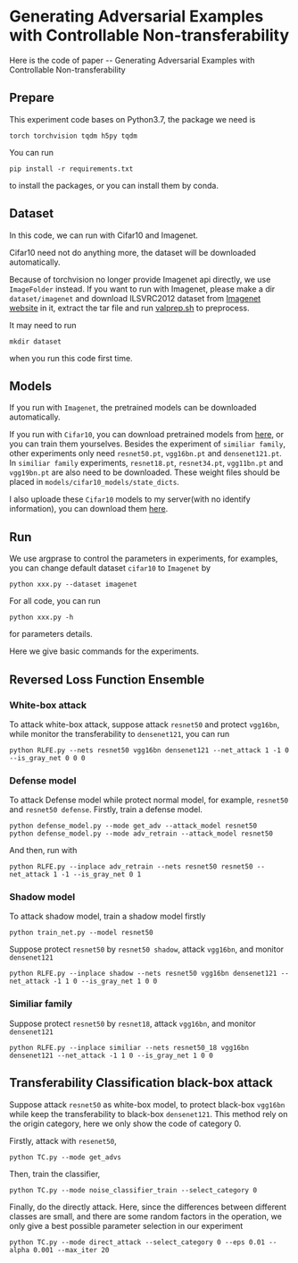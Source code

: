 # Generating Adversarial Examples with Controllable Non-transferability

Here is the code of paper -- Generating Adversarial Examples with Controllable Non-transferability

## Prepare

This experiment code bases on Python3.7, the package we need is

    torch torchvision tqdm h5py tqdm

You can run

    pip install -r requirements.txt

to install the packages, or you can install them by conda.


## Dataset

In this code, we can run with Cifar10 and Imagenet. 

Cifar10 need not do anything more, the dataset will be downloaded automatically.

Because of torchvision no longer provide Imagenet api directly, we use `ImageFolder` instead. If you want to run with Imagenet, please make a dir `dataset/imagenet` and download ILSVRC2012 dataset from [Imagenet website](http://www.image-net.org/challenges/LSVRC/2012/downloads) in it, extract the tar file and run [valprep.sh](https://raw.githubusercontent.com/soumith/imagenetloader.torch/master/valprep.sh) to preprocess.

It may need to run

    mkdir dataset

when you run this code first time.


## Models

If you run with `Imagenet`, the pretrained models can be downloaded automatically. 

If you run with `Cifar10`, you can download pretrained models from [here](https://github.com/kuangliu/pytorch-cifar), or you can train them yourselves. Besides the experiment of `similiar family`, other experiments only need `resnet50.pt`, `vgg16bn.pt` and `densenet121.pt`. In `similiar family` experiments, `resnet18.pt`, `resnet34.pt`, `vgg11bn.pt` and `vgg19bn.pt` are also need to be downloaded. These weight files should be placed in `models/cifar10_models/state_dicts`.

I also uploade these `Cifar10` models to my server(with no identify information), you can download them [here](https://64.227.107.164/files/state_dicts/).

## Run

We use argprase to control the parameters in experiments, for examples, you can change default dataset `cifar10` to `Imagenet` by

    python xxx.py --dataset imagenet


For all code, you can run 

    python xxx.py -h

for parameters details.

Here we give basic commands for the experiments.

## Reversed Loss Function Ensemble

### White-box attack

To attack white-box attack, suppose attack `resnet50` and protect `vgg16bn`, while monitor the transferability to `densenet121`, you can run

    python RLFE.py --nets resnet50 vgg16bn densenet121 --net_attack 1 -1 0 --is_gray_net 0 0 0

### Defense model 

To attack Defense model while protect normal model, for example, `resnet50` and `resnet50 defense`. Firstly, train a defense model.

    python defense_model.py --mode get_adv --attack_model resnet50
    python defense_model.py --mode adv_retrain --attack_model resnet50

And then, run with

    python RLFE.py --inplace adv_retrain --nets resnet50 resnet50 --net_attack 1 -1 --is_gray_net 0 1

### Shadow model

To attack shadow model, train a shadow model firstly

    python train_net.py --model resnet50

Suppose protect `resnet50` by `resnet50 shadow`, attack `vgg16bn`, and monitor `densenet121`

    python RLFE.py --inplace shadow --nets resnet50 vgg16bn densenet121 --net_attack -1 1 0 --is_gray_net 1 0 0

### Similiar family

Suppose protect `resnet50` by `resnet18`, attack `vgg16bn`, and monitor `densenet121`

    python RLFE.py --inplace similiar --nets resnet50_18 vgg16bn densenet121 --net_attack -1 1 0 --is_gray_net 1 0 0

## Transferability Classification black-box attack

Suppose attack `resnet50` as white-box model, to protect black-box `vgg16bn` while keep the transferability to black-box `densenet121`. This method rely on the origin category, here we only show the code of category 0.

Firstly, attack with `resenet50`,

    python TC.py --mode get_advs

Then, train the classifier,

    python TC.py --mode noise_classifier_train --select_category 0

Finally, do the directly attack. Here, since the differences between different classes are small, and there are some random factors in the operation, we only give a best possible parameter selection in our experiment

    python TC.py --mode direct_attack --select_category 0 --eps 0.01 --alpha 0.001 --max_iter 20

